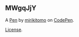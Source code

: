 MWgqJjY
-------


A [Pen](https://codepen.io/mirikitomo/pen/MWgqJjY) by [mirikitomo](https://codepen.io/mirikitomo) on [CodePen](https://codepen.io).

[License](https://codepen.io/mirikitomo/pen/MWgqJjY/license).